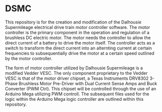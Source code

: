 # DSMC

This repository is for the creation and modification of the Dalhousie Supermileage electrical drive train motor controller software.
The motor controller is the primary component in the operation and regulation of a brushless DC electric motor. The motor needs the
controller to allow the direct current of a battery to drive the motor itself. The controller acts as a switch to transform the 
direct current into an alternting current at certain frequencies to subsequentially drive the motor at a certain speed outlined by 
the motor controller.

The form of motor controller utilized by Dalhousie Supermileage is a modified Vedder VESC. The only component proprietary to the
Vedder VESC is that of the motor driver chipset, a Texas Instruments DRV8302 3-Phase Brushless Motor Pre-Driver with Dual Current 
Sense Amps and Buck Converter (PWM Ctrl). This chipset will be controlled through the use of an Arduino Mega utilizing PWM controll.
The subsequent files used for the logic within the Arduino Mega logic controller are outlined within this repository.
